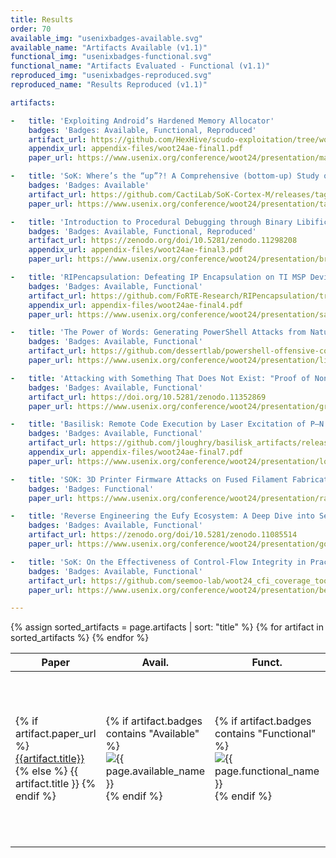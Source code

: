```yaml
---
title: Results
order: 70
available_img: "usenixbadges-available.svg"
available_name: "Artifacts Available (v1.1)"
functional_img: "usenixbadges-functional.svg"
functional_name: "Artifacts Evaluated - Functional (v1.1)"
reproduced_img: "usenixbadges-reproduced.svg"
reproduced_name: "Results Reproduced (v1.1)"

artifacts:

-   title: 'Exploiting Android’s Hardened Memory Allocator'
    badges: 'Badges: Available, Functional, Reproduced'
    artifact_url: https://github.com/HexHive/scudo-exploitation/tree/woot24
    appendix_url: appendix-files/woot24ae-final1.pdf
    paper_url: https://www.usenix.org/conference/woot24/presentation/mao

-   title: 'SoK: Where’s the “up”?! A Comprehensive (bottom-up) Study on the Security of Arm Cortex-M Systems'
    badges: 'Badges: Available'
    artifact_url: https://github.com/CactiLab/SoK-Cortex-M/releases/tag/v1.0
    paper_url: https://www.usenix.org/conference/woot24/presentation/tan

-   title: 'Introduction to Procedural Debugging through Binary Libification'
    badges: 'Badges: Available, Functional, Reproduced'
    artifact_url: https://zenodo.org/doi/10.5281/zenodo.11298208
    appendix_url: appendix-files/woot24ae-final3.pdf
    paper_url: https://www.usenix.org/conference/woot24/presentation/brossard

-   title: 'RIPencapsulation: Defeating IP Encapsulation on TI MSP Devices'
    badges: 'Badges: Available, Functional'
    artifact_url: https://github.com/FoRTE-Research/RIPencapsulation/tree/3dd345b79e541519bbfaec7c406f9745feec81e2
    appendix_url: appendix-files/woot24ae-final4.pdf
    paper_url: https://www.usenix.org/conference/woot24/presentation/sah

-   title: 'The Power of Words: Generating PowerShell Attacks from Natural Language'
    badges: 'Badges: Available, Functional'
    artifact_url: https://github.com/dessertlab/powershell-offensive-code-generation/releases/tag/artifact-release
    paper_url: https://www.usenix.org/conference/woot24/presentation/liguori

-   title: 'Attacking with Something That Does Not Exist: "Proof of Non-Existence" Can Exhaust DNS Resolver CPU'
    badges: 'Badges: Available, Functional'
    artifact_url: https://doi.org/10.5281/zenodo.11352869
    paper_url: https://www.usenix.org/conference/woot24/presentation/gruza

-   title: 'Basilisk: Remote Code Execution by Laser Excitation of P–N Junctions Without Insider Assistance'
    badges: 'Badges: Available, Functional'
    artifact_url: https://github.com/jloughry/basilisk_artifacts/releases/tag/v.1
    appendix_url: appendix-files/woot24ae-final7.pdf
    paper_url: https://www.usenix.org/conference/woot24/presentation/loughry

-   title: 'SOK: 3D Printer Firmware Attacks on Fused Filament Fabrication'
    badges: 'Badges: Functional'
    paper_url: https://www.usenix.org/conference/woot24/presentation/rais

-   title: 'Reverse Engineering the Eufy Ecosystem: A Deep Dive into Security Vulnerabilities and Proprietary Protocols'
    badges: 'Badges: Available, Functional'
    artifact_url: https://zenodo.org/doi/10.5281/zenodo.11085514
    paper_url: https://www.usenix.org/conference/woot24/presentation/goeman

-   title: 'SoK: On the Effectiveness of Control-Flow Integrity in Practice'
    badges: 'Badges: Available, Functional'
    artifact_url: https://github.com/seemoo-lab/woot24_cfi_coverage_tools/releases/tag/woot-submission
    paper_url: https://www.usenix.org/conference/woot24/presentation/becker

---
```


<table>
  <thead>
    <tr>
      <th>Paper</th>
      <th width="75px">Avail.</th>
      <th width="75px">Funct.</th>
      <th width="75px">Repro.</th>
      <th>Available At</th>
    </tr>
  </thead>
  <tbody>
  {% assign sorted_artifacts = page.artifacts | sort: "title" %}
  {% for artifact in sorted_artifacts %}
    <tr>
      <td>
        {% if artifact.paper_url %}
          <a href="{{artifact.paper_url}}" target="_blank">{{artifact.title}}</a>
        {% else %}
          {{ artifact.title }}
        {% endif %}
      </td>
      <td width="75px">
        {% if artifact.badges contains "Available" %}
          <img src="{{ site.baseurl }}/images/{{ page.available_img }}" alt="{{ page.available_name }}">
        {% endif %}
      </td>
      <td width="75px">
        {% if artifact.badges contains "Functional" %}
          <img src="{{ site.baseurl }}/images/{{ page.functional_img }}" alt="{{ page.functional_name }}">
        {% endif %}
      </td>
      <td width="75px">
        {% if artifact.badges contains "Reproduced" %}
          <img src="{{ site.baseurl }}/images/{{ page.reproduced_img }}" alt="{{ page.reproduced_name }}">
        {% endif %}
      </td>
      <td width="120px">
        {% if artifact.award %}
          <b>{{ artifact.award }}</b><br>
        {% endif %} {% if artifact.artifact_url %}
          📦 <a href="{{artifact.artifact_url}}" target="_blank">Artifact</a><br>
        {% endif %} {% if artifact.repository_url %}
          🗂️ <a href="{{artifact.repository_url}}" target="_blank">Repository</a><br>
        {% endif %} {% if artifact.appendix_url %}
          📄 <a href="{{artifact.appendix_url}}" target="_blank">Appendix</a><br>
        {% endif %}
      </td>
    </tr>
  {% endfor %}
  </tbody>
</table>